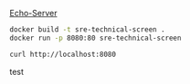 [Echo-Server](https://ealenn.github.io/Echo-Server/pages/quick-start/docker.html)

``` bash
docker build -t sre-technical-screen .
docker run -p 8080:80 sre-technical-screen

curl http://localhost:8080
```

test